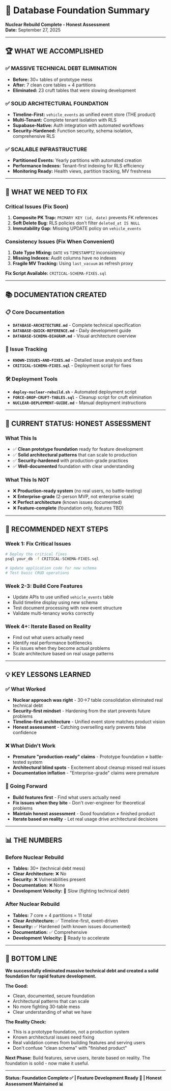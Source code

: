 # 🎯 Database Foundation Summary

**Nuclear Rebuild Complete - Honest Assessment**  
**Date:** September 27, 2025  

---

## 🏆 **WHAT WE ACCOMPLISHED**

### **✅ MASSIVE TECHNICAL DEBT ELIMINATION**
- **Before:** 30+ tables of prototype mess
- **After:** 7 clean core tables + 4 partitions
- **Eliminated:** 23 cruft tables that were slowing development

### **✅ SOLID ARCHITECTURAL FOUNDATION**
- **Timeline-First:** `vehicle_events` as unified event store (THE product)
- **Multi-Tenant:** Complete tenant isolation with RLS
- **Supabase-Native:** Auth integration with automated workflows
- **Security-Hardened:** Function security, schema isolation, comprehensive RLS

### **✅ SCALABLE INFRASTRUCTURE**
- **Partitioned Events:** Yearly partitions with automated creation
- **Performance Indexes:** Tenant-first indexing for RLS efficiency
- **Monitoring Ready:** Health views, partition tracking, MV freshness

---

## 🚨 **WHAT WE NEED TO FIX**

### **Critical Issues (Fix Soon)**
1. **Composite PK Trap:** `PRIMARY KEY (id, date)` prevents FK references
2. **Soft Delete Bug:** RLS policies don't filter `deleted_at IS NULL`
3. **Immutability Gap:** Missing UPDATE policy on `vehicle_events`

### **Consistency Issues (Fix When Convenient)**
1. **Date Type Mixing:** `DATE` vs `TIMESTAMPTZ` inconsistency
2. **Missing Indexes:** Audit columns have no indexes
3. **Fragile MV Tracking:** Using `last_vacuum` as refresh proxy

**Fix Script Available:** `CRITICAL-SCHEMA-FIXES.sql`

---

## 📚 **DOCUMENTATION CREATED**

### **📋 Core Documentation**
- **`DATABASE-ARCHITECTURE.md`** - Complete technical specification
- **`DATABASE-QUICK-REFERENCE.md`** - Daily development guide  
- **`DATABASE-SCHEMA-DIAGRAM.md`** - Visual architecture overview

### **🚨 Issue Tracking**
- **`KNOWN-ISSUES-AND-FIXES.md`** - Detailed issue analysis and fixes
- **`CRITICAL-SCHEMA-FIXES.sql`** - Deployment script for fixes

### **🛠️ Deployment Tools**
- **`deploy-nuclear-rebuild.sh`** - Automated deployment script
- **`FORCE-DROP-CRUFT-TABLES.sql`** - Cleanup script for cruft elimination
- **`NUCLEAR-DEPLOYMENT-GUIDE.md`** - Manual deployment instructions

---

## 🎯 **CURRENT STATUS: HONEST ASSESSMENT**

### **What This Is**
- ✅ **Clean prototype foundation** ready for feature development
- ✅ **Solid architectural patterns** that can scale to production
- ✅ **Security-hardened** with production-grade practices
- ✅ **Well-documented** foundation with clear understanding

### **What This Is NOT**
- ❌ **Production-ready system** (no real users, no battle-testing)
- ❌ **Enterprise-grade** (2-person MVP, not enterprise scale)
- ❌ **Perfect architecture** (known issues documented)
- ❌ **Feature-complete** (foundation only, features TBD)

---

## 🚀 **RECOMMENDED NEXT STEPS**

### **Week 1: Fix Critical Issues**
```bash
# Deploy the critical fixes
psql your_db -f CRITICAL-SCHEMA-FIXES.sql

# Update application code for new schema
# Test basic CRUD operations
```

### **Week 2-3: Build Core Features**
- Update APIs to use unified `vehicle_events` table
- Build timeline display using new schema
- Test document processing with new event structure
- Validate multi-tenancy works correctly

### **Week 4+: Iterate Based on Reality**
- Find out what users actually need
- Identify real performance bottlenecks
- Fix issues when they become actual problems
- Scale architecture based on real usage patterns

---

## 💡 **KEY LESSONS LEARNED**

### **✅ What Worked**
- **Nuclear approach was right** - 30→7 table consolidation eliminated real technical debt
- **Security-first mindset** - Hardening from the start prevents future problems
- **Timeline-first architecture** - Unified event store matches product vision
- **Honest assessment** - Catching overselling early prevents false confidence

### **❌ What Didn't Work**
- **Premature "production-ready" claims** - Prototype foundation ≠ battle-tested system
- **Architectural blind spots** - Excitement about cleanup missed real issues
- **Documentation inflation** - "Enterprise-grade" claims were premature

### **🎯 Going Forward**
- **Build features first** - Find what users actually need
- **Fix issues when they bite** - Don't over-engineer for theoretical problems
- **Maintain honest assessment** - Good foundation ≠ finished product
- **Iterate based on reality** - Let real usage drive architectural decisions

---

## 📊 **THE NUMBERS**

### **Before Nuclear Rebuild**
- **Tables:** 30+ (technical debt mess)
- **Clear Architecture:** ❌ No
- **Security:** ❌ Vulnerabilities present
- **Documentation:** ❌ None
- **Development Velocity:** 🐌 Slow (fighting technical debt)

### **After Nuclear Rebuild**
- **Tables:** 7 core + 4 partitions = 11 total
- **Clear Architecture:** ✅ Timeline-first, event-driven
- **Security:** ✅ Hardened (with known issues documented)
- **Documentation:** ✅ Comprehensive
- **Development Velocity:** 🚀 Ready to accelerate

---

## 🎉 **BOTTOM LINE**

**We successfully eliminated massive technical debt and created a solid foundation for rapid feature development.**

**The Good:**
- Clean, documented, secure foundation
- Architectural patterns that can scale
- No more fighting 30-table mess
- Clear understanding of what we have

**The Reality Check:**
- This is a prototype foundation, not a production system
- Known architectural issues need fixing
- Real validation comes from building features and serving users
- Don't confuse "clean schema" with "finished product"

**Next Phase:**
Build features, serve users, iterate based on reality. The foundation is solid - now make it useful.

---

**Status: Foundation Complete ✅ | Feature Development Ready 🚀 | Honest Assessment Maintained 📊**
